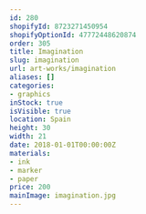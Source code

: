 ```yaml
---
id: 280
shopifyId: 8723271450954
shopifyOptionId: 47772448620874
order: 305
title: Imagination
slug: imagination
url: art-works/imagination
aliases: []
categories:
- graphics
inStock: true
isVisible: true
location: Spain
height: 30
width: 21
date: 2018-01-01T00:00:00Z
materials:
- ink
- marker
- paper
price: 200
mainImage: imagination.jpg
---
```

